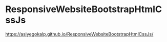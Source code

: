 # ResponsiveWebsiteBootstrapHtmlCssJs

https://asiyegokalp.github.io/ResponsiveWebsiteBootstrapHtmlCssJs/
